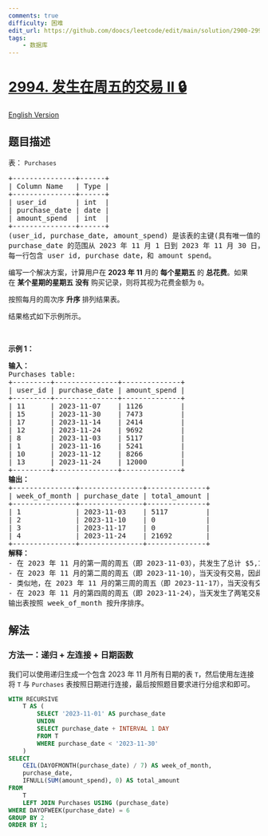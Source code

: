 ```yaml
---
comments: true
difficulty: 困难
edit_url: https://github.com/doocs/leetcode/edit/main/solution/2900-2999/2994.Friday%20Purchases%20II/README.md
tags:
    - 数据库
---
```


<!-- problem:start -->

# [2994. 发生在周五的交易 II 🔒](https://leetcode.cn/problems/friday-purchases-ii)

[English Version](/solution/2900-2999/2994.Friday%20Purchases%20II/README_EN.md)

## 题目描述

<!-- description:start -->

<p>表：&nbsp;<code>Purchases</code></p>

<pre>
+---------------+------+
| Column Name   | Type |
+---------------+------+
| user_id       | int  |
| purchase_date | date |
| amount_spend  | int  |
+---------------+------+
<meta charset="UTF-8" />(user_id, purchase_date, amount_spend) 是该表的主键(具有唯一值的列)。
purchase_date 的范围从 2023 年 11 月 1 日到 2023 年 11 月 30 日，并包括这两个日期。
每一行包含 user id, purchase date，和 amount spend。</pre>

<p>编写一个解决方案，计算用户在 <strong>2023 年 11</strong> 月的 <strong>每个星期五</strong> 的 <strong>总花费</strong>。如果在&nbsp;<strong>某个星期的星期五</strong> <strong>没有</strong> 购买记录，则将其视为花费金额为 <code>0</code>。</p>

<p><meta charset="UTF-8" /></p>

<p>按照每月的周次序&nbsp;<strong>升序</strong>&nbsp;排列结果表。</p>

<p>结果格式如下示例所示。</p>

<p>&nbsp;</p>

<p><b>示例 1：</b></p>

<pre>
<b>输入：</b>
Purchases table:
+---------+---------------+--------------+
| user_id | purchase_date | amount_spend |
+---------+---------------+--------------+
| 11      | 2023-11-07    | 1126         |
| 15      | 2023-11-30    | 7473         |
| 17      | 2023-11-14    | 2414         |
| 12      | 2023-11-24    | 9692         |
| 8       | 2023-11-03    | 5117         |
| 1       | 2023-11-16    | 5241         |
| 10      | 2023-11-12    | 8266         |
| 13      | 2023-11-24    | 12000        |
+---------+---------------+--------------+
<b>输出：</b> 
+---------------+---------------+--------------+
| week_of_month | purchase_date | total_amount |
+---------------+---------------+--------------+
| 1             | 2023-11-03    | 5117         |
| 2             | 2023-11-10    | 0            |
| 3             | 2023-11-17    | 0            |
| 4             | 2023-11-24    | 21692        |
+---------------+---------------+--------------+ 
<b>解释：</b>
- 在 2023 年 11 月的第一周的周五（即 2023-11-03），共发生了总计 $5,117 的交易。
- 在 2023 年 11 月的第二周的周五（即 2023-11-10），当天没有交易，因此在输出表中该天的值为 0。
- 类似地，在 2023 年 11 月的第三周的周五（即 2023-11-17），当天没有交易，因此在输出表中该天的值为 0。
- 在 2023 年 11 月的第四周的周五（即 2023-11-24），当天发生了两笔交易，分别为 $12,000 和 $9,692，总计 $21,692。
输出表按照 week_of_month 按升序排序。</pre>

<!-- description:end -->

## 解法

<!-- solution:start -->

### 方法一：递归 + 左连接 + 日期函数

我们可以使用递归生成一个包含 2023 年 11 月所有日期的表 `T`，然后使用左连接将 `T` 与 `Purchases` 表按照日期进行连接，最后按照题目要求进行分组求和即可。

<!-- tabs:start -->

```sql
WITH RECURSIVE
    T AS (
        SELECT '2023-11-01' AS purchase_date
        UNION
        SELECT purchase_date + INTERVAL 1 DAY
        FROM T
        WHERE purchase_date < '2023-11-30'
    )
SELECT
    CEIL(DAYOFMONTH(purchase_date) / 7) AS week_of_month,
    purchase_date,
    IFNULL(SUM(amount_spend), 0) AS total_amount
FROM
    T
    LEFT JOIN Purchases USING (purchase_date)
WHERE DAYOFWEEK(purchase_date) = 6
GROUP BY 2
ORDER BY 1;
```

<!-- tabs:end -->

<!-- solution:end -->

<!-- problem:end -->

